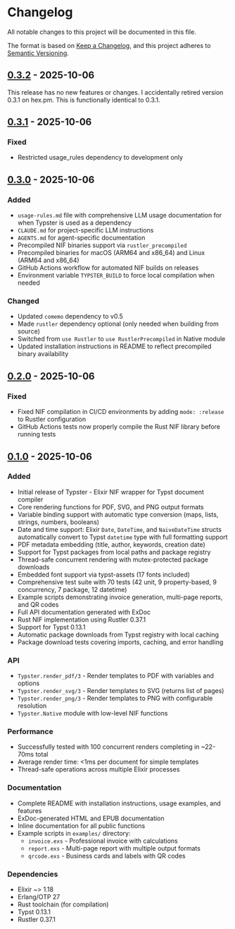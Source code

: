 # Changelog

All notable changes to this project will be documented in this file.

The format is based on [Keep a Changelog](https://keepachangelog.com/en/1.1.0/),
and this project adheres to [Semantic Versioning](https://semver.org/spec/v2.0.0.html).

## [0.3.2] - 2025-10-06

This release has no new features or changes. I accidentally retired version 0.3.1 on hex.pm. This is functionally identical to 0.3.1.

## [0.3.1] - 2025-10-06

### Fixed
- Restricted usage_rules dependency to development only

## [0.3.0] - 2025-10-06

### Added
- `usage-rules.md` file with comprehensive LLM usage documentation for when Typster is used as a dependency
- `CLAUDE.md` for project-specific LLM instructions
- `AGENTS.md` for agent-specific documentation
- Precompiled NIF binaries support via `rustler_precompiled`
- Precompiled binaries for macOS (ARM64 and x86_64) and Linux (ARM64 and x86_64)
- GitHub Actions workflow for automated NIF builds on releases
- Environment variable `TYPSTER_BUILD` to force local compilation when needed

### Changed
- Updated `comemo` dependency to v0.5
- Made `rustler` dependency optional (only needed when building from source)
- Switched from `use Rustler` to `use RustlerPrecompiled` in Native module
- Updated installation instructions in README to reflect precompiled binary availability

## [0.2.0] - 2025-10-06

### Fixed
- Fixed NIF compilation in CI/CD environments by adding `mode: :release` to Rustler configuration
- GitHub Actions tests now properly compile the Rust NIF library before running tests

## [0.1.0] - 2025-10-06

### Added
- Initial release of Typster - Elixir NIF wrapper for Typst document compiler
- Core rendering functions for PDF, SVG, and PNG output formats
- Variable binding support with automatic type conversion (maps, lists, strings, numbers, booleans)
- Date and time support: Elixir `Date`, `DateTime`, and `NaiveDateTime` structs automatically convert to Typst `datetime` type with full formatting support
- PDF metadata embedding (title, author, keywords, creation date)
- Support for Typst packages from local paths and package registry
- Thread-safe concurrent rendering with mutex-protected package downloads
- Embedded font support via typst-assets (17 fonts included)
- Comprehensive test suite with 70 tests (42 unit, 9 property-based, 9 concurrency, 7 package, 12 datetime)
- Example scripts demonstrating invoice generation, multi-page reports, and QR codes
- Full API documentation generated with ExDoc
- Rust NIF implementation using Rustler 0.37.1
- Support for Typst 0.13.1
- Automatic package downloads from Typst registry with local caching
- Package download tests covering imports, caching, and error handling

### API
- `Typster.render_pdf/3` - Render templates to PDF with variables and options
- `Typster.render_svg/3` - Render templates to SVG (returns list of pages)
- `Typster.render_png/3` - Render templates to PNG with configurable resolution
- `Typster.Native` module with low-level NIF functions

### Performance
- Successfully tested with 100 concurrent renders completing in ~22-70ms total
- Average render time: <1ms per document for simple templates
- Thread-safe operations across multiple Elixir processes

### Documentation
- Complete README with installation instructions, usage examples, and features
- ExDoc-generated HTML and EPUB documentation
- Inline documentation for all public functions
- Example scripts in `examples/` directory:
  - `invoice.exs` - Professional invoice with calculations
  - `report.exs` - Multi-page report with multiple output formats
  - `qrcode.exs` - Business cards and labels with QR codes

### Dependencies
- Elixir ~> 1.18
- Erlang/OTP 27
- Rust toolchain (for compilation)
- Typst 0.13.1
- Rustler 0.37.1

[0.3.2]: https://github.com/mylanconnolly/typster/releases/tag/v0.3.2
[0.3.1]: https://github.com/mylanconnolly/typster/releases/tag/v0.3.1
[0.3.0]: https://github.com/mylanconnolly/typster/releases/tag/v0.3.0
[0.2.0]: https://github.com/mylanconnolly/typster/releases/tag/v0.2.0
[0.1.0]: https://github.com/mylanconnolly/typster/releases/tag/v0.1.0
